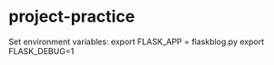 # project-practice

Set environment variables:
export FLASK_APP = flaskblog.py
export FLASK_DEBUG=1
